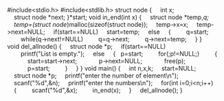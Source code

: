 #include<stdio.h>
#include<stdlib.h>
struct node
{
    int x;
    struct node *next;
}*start;
void in_end(int x)
{
    struct node *temp,*q;
    temp=(struct node*)malloc(sizeof(struct node));
    temp->x=x;
    temp->next=NULL;
    if(start==NULL)
    start=temp;
    else
    {
        q=start;
        while(q->next!=NULL)
        q=q->next;
        q->next=temp;
    }
}
void del_allnode()
{
    struct node *p;
    if(start==NULL)
        printf("List is empty.");
    else
    {   p=start;
        for(;p!=NULL;)
        {
            start=start->next;
            p->next=NULL;
            free(p);
            p=start;
        }
    }
}
void main()
{
    int n,x,k;
    start=NULL;
    struct node *p;
    printf("enter the number of element\n");
    scanf("%d",&n);
    printf("enter the numbers\n");
    for(int i=0;i<n;i++)
    {
        scanf("%d",&x);
        in_end(x);
    }
    del_allnode();
}

